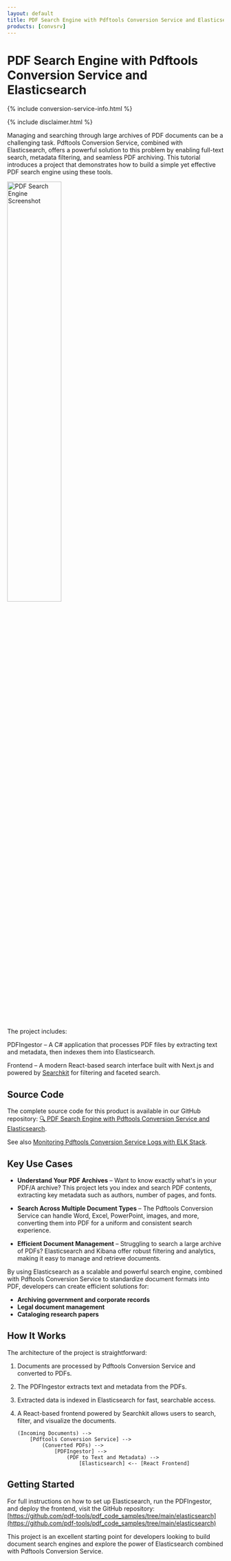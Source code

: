 ```yaml
---
layout: default
title: PDF Search Engine with Pdftools Conversion Service and Elasticsearch
products: [convsrv]
---
```

# PDF Search Engine with Pdftools Conversion Service and Elasticsearch

{% include conversion-service-info.html %}

{% include disclaimer.html %}

Managing and searching through large archives of PDF documents can be a challenging task. Pdftools Conversion Service, combined with Elasticsearch, offers a powerful solution to this problem by enabling full-text search, metadata filtering, and seamless PDF archiving. This tutorial introduces a project that demonstrates how to build a simple yet effective PDF search engine using these tools.

<img src="{{ site.baseurl }}/assets/images/tutorials/convsrv-elasticsearch.png" alt="PDF Search Engine Screenshot" width="50%" />

The project includes:

PDFIngestor – A C# application that processes PDF files by extracting text and metadata, then indexes them into Elasticsearch.

Frontend – A modern React-based search interface built with Next.js and powered by [Searchkit](https://www.searchkit.co/) for filtering and faceted search.

## Source Code

The complete source code for this product is available in our GitHub repository:
[🔍 PDF Search Engine with Pdftools Conversion Service and Elasticsearch](https://github.com/pdf-tools/pdf_code_samples/tree/main/elasticsearch).

See also [Monitoring Pdftools Conversion Service Logs with ELK Stack](./elk-stack-logs.md).

## Key Use Cases

- **Understand Your PDF Archives** – Want to know exactly what's in your PDF/A archive? This project lets you index and search PDF contents, extracting key metadata such as authors, number of pages, and fonts.

- **Search Across Multiple Document Types** – The Pdftools Conversion Service can handle Word, Excel, PowerPoint, images, and more, converting them into PDF for a uniform and consistent search experience.

- **Efficient Document Management** – Struggling to search a large archive of PDFs? Elasticsearch and Kibana offer robust filtering and analytics, making it easy to manage and retrieve documents.

By using Elasticsearch as a scalable and powerful search engine, combined with Pdftools Conversion Service to standardize document formats into PDF, developers can create efficient solutions for:

- **Archiving government and corporate records**
- **Legal document management**
- **Cataloging research papers**

## How It Works

The architecture of the project is straightforward:

1. Documents are processed by Pdftools Conversion Service and converted to PDFs.
2. The PDFIngestor extracts text and metadata from the PDFs.
3. Extracted data is indexed in Elasticsearch for fast, searchable access.
4. A React-based frontend powered by Searchkit allows users to search, filter, and visualize the documents.

   ```
   (Incoming Documents) -->
       [Pdftools Conversion Service] -->
           (Converted PDFs) -->
               [PDFIngestor] -->
                   (PDF to Text and Metadata) -->
                       [Elasticsearch] <-- [React Frontend]
   ```

## Getting Started

For full instructions on how to set up Elasticsearch, run the PDFIngestor, and deploy the frontend, visit the GitHub repository: [https://github.com/pdf-tools/pdf_code_samples/tree/main/elasticsearch](https://github.com/pdf-tools/pdf_code_samples/tree/main/elasticsearch)

This project is an excellent starting point for developers looking to build document search engines and explore the power of Elasticsearch combined with Pdftools Conversion Service.
